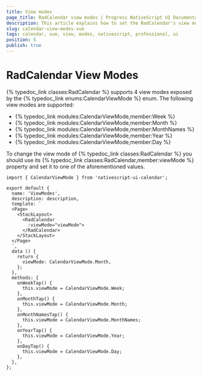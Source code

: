 ```yaml
---
title: View modes
page_title: RadCalendar view modes | Progress NativeScript UI Documentation
description: This article explains how to set the RadCalendar's view mode with Vue
slug: calendar-view-modes-vue
tags: calendar, vue, view, modes, nativescript, professional, ui
position: 5
publish: true
---
```


# RadCalendar View Modes
{% typedoc_link classes:RadCalendar %} supports 4 view modes exposed by the {% typedoc_link enums:CalendarViewMode %} enum. The following view modes are supported:

- {% typedoc_link modules:CalendarViewMode,member:Week %}
- {% typedoc_link modules:CalendarViewMode,member:Month %}
- {% typedoc_link modules:CalendarViewMode,member:MonthNames %}
- {% typedoc_link modules:CalendarViewMode,member:Year %}
- {% typedoc_link modules:CalendarViewMode,member:Day %}

To change the view mode of {% typedoc_link classes:RadCalendar %} you should use its {% typedoc_link classes:RadCalendar,member:viewMode %} property and set it to one of the aforementioned values.

```
import { CalendarViewMode } from 'nativescript-ui-calendar';

export default {
  name: 'ViewModes',
  description: description,
  template: `
  <Page>
    <StackLayout>
      <RadCalendar
        :viewMode="viewMode">
      </RadCalendar>
    </StackLayout>
  </Page>
  `,
  data () {
    return {
      viewMode: CalendarViewMode.Month,
    };
  },
  methods: {
    onWeekTap() {
      this.viewMode = CalendarViewMode.Week;
    },
    onMonthTap() {
      this.viewMode = CalendarViewMode.Month;
    },
    onMonthNamesTap() {
      this.viewMode = CalendarViewMode.MonthNames;
    },
    onYearTap() {
      this.viewMode = CalendarViewMode.Year;
    },
    onDayTap() {
      this.viewMode = CalendarViewMode.Day;
    },
  },
};
```
